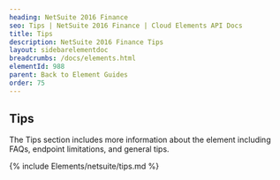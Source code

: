 ```yaml
---
heading: NetSuite 2016 Finance
seo: Tips | NetSuite 2016 Finance | Cloud Elements API Docs
title: Tips
description: NetSuite 2016 Finance Tips
layout: sidebarelementdoc
breadcrumbs: /docs/elements.html
elementId: 988
parent: Back to Element Guides
order: 75
---
```


## Tips

The Tips section includes more information about the element including FAQs, endpoint limitations, and general tips.

{% include Elements/netsuite/tips.md %}
